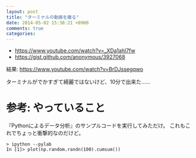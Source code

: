 ```yaml
---
layout: post
title: "ターミナルの動画を撮る"
date: 2014-05-02 15:38:21 +0900
comments: true
categories: 
---
```


* https://www.youtube.com/watch?v=_XDa1ahl7fw
* https://gist.github.com/anonymous/3927068

結果: https://www.youtube.com/watch?v=BrDJssegqwo

ターミナルがでかすぎて綺麗ではないけど、10分で出来た……

# 参考: やっていること

『Pythonによるデータ分析』のサンプルコードを実行してみただけ。
これもこれでちょっと衝撃的なのだけど。

    > ipython --pylab
    In [1]> plot(np.random.randn(100).cumsum())
